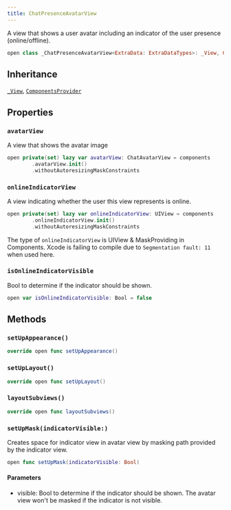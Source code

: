 ```yaml
---
title: ChatPresenceAvatarView
---
```


A view that shows a user avatar including an indicator of the user presence (online/offline).

``` swift
open class _ChatPresenceAvatarView<ExtraData: ExtraDataTypes>: _View, ComponentsProvider 
```

## Inheritance

[`_View`](../../_view), [`ComponentsProvider`](../../../utils/components-provider)

## Properties

### `avatarView`

A view that shows the avatar image

``` swift
open private(set) lazy var avatarView: ChatAvatarView = components
        .avatarView.init()
        .withoutAutoresizingMaskConstraints
```

### `onlineIndicatorView`

A view indicating whether the user this view represents is online.

``` swift
open private(set) lazy var onlineIndicatorView: UIView = components
        .onlineIndicatorView.init()
        .withoutAutoresizingMaskConstraints
```

The type of `onlineIndicatorView` is UIView & MaskProviding in Components.
Xcode is failing to compile due to `Segmentation fault: 11` when used here.

### `isOnlineIndicatorVisible`

Bool to determine if the indicator should be shown.

``` swift
open var isOnlineIndicatorVisible: Bool = false 
```

## Methods

### `setUpAppearance()`

``` swift
override open func setUpAppearance() 
```

### `setUpLayout()`

``` swift
override open func setUpLayout() 
```

### `layoutSubviews()`

``` swift
override open func layoutSubviews() 
```

### `setUpMask(indicatorVisible:)`

Creates space for indicator view in avatar view by masking path provided by the indicator view.

``` swift
open func setUpMask(indicatorVisible: Bool) 
```

#### Parameters

  - visible: Bool to determine if the indicator should be shown. The avatar view won't be masked if the indicator is not visible.
